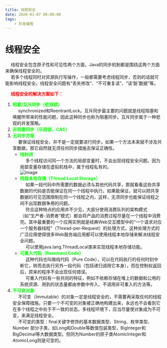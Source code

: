 ```yaml
---
title: 线程安全
date: 2020-01-07 00:00:00
tags:
    - 并发编程
---
```


# 线程安全
&emsp; 线程安全包含原子性和可见性两个方面，Java的同步机制都是围绕这两个方面来确保线程安全的。  
&emsp; 若多个线程同时对资源执行写操作，一般都需要考虑线程同步，否则的话就可能影响线程安全。线程安全问题有“丢失修改”、“不可重复读”、“读‘脏’数据”等。  

&emsp; **<font color = "red">线程安全的解决方案如下：</font>**  
1. **<font color = "lime">阻塞/互斥同步（悲观锁）</font>**   
&emsp; synchronized和ReentrantLock。互斥同步最主要的问题就是线程阻塞和唤醒所带来的性能问题，因此这种同步也称为阻塞同步。互斥同步属于一种悲观的并发策略。  
2. **<font color = "lime">非阻塞同步（乐观锁，CAS）</font>** 
3. **<font color = "lime">无同步方案</font>**   
&emsp; 要保证线程安全，并不是一定就要进行同步。如果一个方法本来就不涉及共享数据，那它自然就无须任何同步措施去保证正确性。  
    * **<font color = "lime">栈封闭</font>**  
    &emsp; 多个线程访问同一个方法的局部变量时，不会出现线程安全问题。因为局部变量存储在虚拟机栈中，属于线程私有的。  
    ![image](https://gitee.com/wt1814/pic-host/raw/master/images/java/concurrent/multi-9.png)   
    * **<font color = "lime">线程本地存储（Thread Local Storage）</font>**  
    &emsp; 如果一段代码中所需要的数据必须与其他代码共享，那就看看这些共享数据的代码是否能保证在同一个线程中执行。如果能保证，就可以把共享数据的可见范围限制在同一个线程之内，这样，无须同步也能保证线程之间不出现数据争用的问题。  
    &emsp; 符合这种特点的应用并不少见，大部分使用消费队列的架构模式（如“生产者-消费者”模式）都会将产品的消费过程尽量在一个线程中消费完。其中最重要的一个应用实例就是经典Web交互模型中的“一个请求对应一个服务器线程”（Thread-per-Request）的处理方式，这种处理方式的广泛应用使得很多Web服务端应用都可以使用线程本地存储来解决线程安全问题。  
    &emsp; 可以使用java.lang.ThreadLocal类来实现线程本地存储功能。  
    * **<font color = "lime">可重入代码（Reentrant Code）</font>**  
    &emsp; 这种代码也叫做纯代码（Pure Code），可以在代码执行的任何时刻中断它，转而去执行另外一段代码（包括递归调用它本身），而在控制权返回后，原来的程序不会出现任何错误。  
    &emsp; 可重入代码有一些共同的特征，例如不依赖存储在堆上的数据和公用的系统资源、用到的状态量都由参数中传入、不调用非可重入的方法等。
4. **<font color = "lime">不可变对象</font>**   
&emsp; 不可变（Immutable）的对象一定是线程安全的，不需要再采取任何的线程安全保障措施。只要一个不可变的对象被正确地构建出来，永远也不会看到它在多个线程之中处于不一致的状态。多线程环境下，应当尽量使对象成为不可变，来满足线程安全。  
&emsp; 不可变的类型：final关键字修饰的基本数据类型、String、枚举类型、Number 部分子类，如Long和Double等数值包装类型，BigInteger和BigDecimal等大数据类型。但同为Number的原子类AtomicInteger和AtomicLong则是可变的。    

